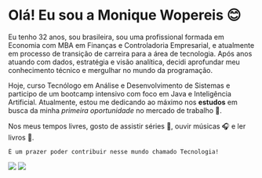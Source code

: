 # Olá! Eu sou a Monique Wopereis 😊

Eu tenho 32 anos, sou brasileira, sou uma profissional formada em Economia com MBA em Finanças e Controladoria Empresarial, e atualmente em processo de transição de carreira para a área de tecnologia. Após anos atuando com dados, estratégia e visão analítica, decidi aprofundar meu conhecimento técnico e mergulhar no mundo da programação.

Hoje, curso Tecnólogo em Análise e Desenvolvimento de Sistemas e participo de um bootcamp intensivo com foco em Java e Inteligência Artificial. Atualmente, estou me dedicando ao máximo nos **estudos** em busca da minha *primeira oportunidade* no mercado de trabalho 🚀.

Nos meus tempos livres, gosto de assistir séries 🎥, ouvir músicas 🎧 e ler livros 📖.

```
É um prazer poder contribuir nesse mundo chamado Tecnologia!
```

<div>
  <a href= "https://www.linkedin.com/in/moniquecwopereis" target= "_blank"> <img src= "https://img.shields.io/badge/LinkedIn-0077B5?style=for-the-badge&logo=linkedin&logoColor=white"></a>
    <a href= "https://www.instagram.com/moniquewopereis" target= "_blank"> <img src= "https://img.shields.io/badge/Instagram-E4405F?style=for-the-badge&logo=instagram&logoColor=white"></a>
</div>
